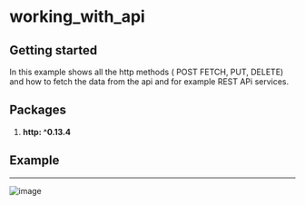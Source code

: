 # working_with_api

## Getting started

In this example shows all the http methods ( POST FETCH, PUT, DELETE) and how to fetch the data from the api and for example REST APi services.

## Packages

1. **http: ^0.13.4**

## Example

---
![image](https://drive.google.com/uc?export=view&id=1W71iMDAbnonFOOc57QdM6wl06FawfCjK/view?usp=sharing)
